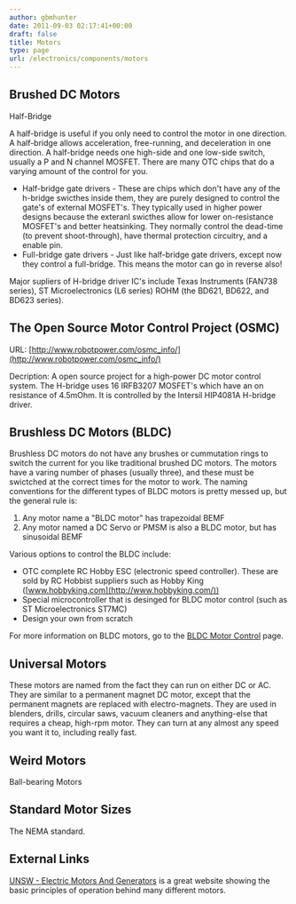 ```yaml
---
author: gbmhunter
date: 2011-09-03 02:17:41+00:00
draft: false
title: Motors
type: page
url: /electronics/components/motors
---
```


## Brushed DC Motors

Half-Bridge

A half-bridge is useful if you only need to control the motor in one direction. A half-bridge allows acceleration, free-running, and deceleration in one direction. A half-bridge needs one high-side and one low-side switch, usually a P and N channel MOSFET. There are many OTC chips that do a varying amount of the control for you.

* Half-bridge gate drivers - These are chips which don't have any of the h-bridge swicthes inside them, they are purely designed to control the gate's of external MOSFET's. They typically used in higher power designs because the exteranl swicthes allow for lower on-resistance MOSFET's and better heatsinking. They normally control the dead-time (to prevent shoot-through), have thermal protection circuitry, and a enable pin.
* Full-bridge gate drivers - Just like half-bridge gate drivers, except now they control a full-bridge. This means the motor can go in reverse also!

Major supliers of H-bridge driver IC's include Texas Instruments (FAN738 series), ST Microelectronics (L6 series) ROHM (the BD621, BD622, and BD623 series).

## The Open Source Motor Control Project (OSMC)  

URL: [http://www.robotpower.com/osmc_info/](http://www.robotpower.com/osmc_info/)  

Decription: A open source project for a high-power DC motor control system. The H-bridge uses 16 IRFB3207 MOSFET's which have an on resistance of 4.5mOhm. It is controlled by the Intersil HIP4081A H-bridge driver.

## Brushless DC Motors (BLDC)

Brushless DC motors do not have any brushes or cummutation rings to switch the current for you like traditional brushed DC motors. The motors have a varing number of phases (usually three), and these must be swictched at the correct times for the motor to work. The naming conventions for the different types of BLDC motors is pretty messed up, but the general rule is:

1. Any motor name a "BLDC motor" has trapezoidal BEMF
2. Any motor named a DC Servo or PMSM is also a BLDC motor, but has sinusoidal BEMF

Various options to control the BLDC include:

* OTC complete RC Hobby ESC (electronic speed controller). These are sold by RC Hobbist suppliers such as Hobby King ([www.hobbyking.com](http://www.hobbyking.com/))
* Special microcontroller that is desinged for BLDC motor control (such as ST Microelectronics ST7MC)
* Design your own from scratch

For more information on BLDC motors, go to the [BLDC Motor Control](/electronics/circuit-design/bldc-motor-control) page.

## Universal Motors

These motors are named from the fact they can run on either DC or AC. They are similar to a permanent magnet DC motor, except that the permanent magnets are replaced with electro-magnets. They are used in blenders, drills, circular saws, vacuum cleaners and anything-else that requires a cheap, high-rpm motor. They can turn at any almost any speed you want it to, including really fast.

## Weird Motors

Ball-bearing Motors

## Standard Motor Sizes

The NEMA standard.

## External Links

[UNSW - Electric Motors And Generators](http://www.animations.physics.unsw.edu.au/jw/electricmotors.html) is a great website showing the basic principles of operation behind many different motors.
